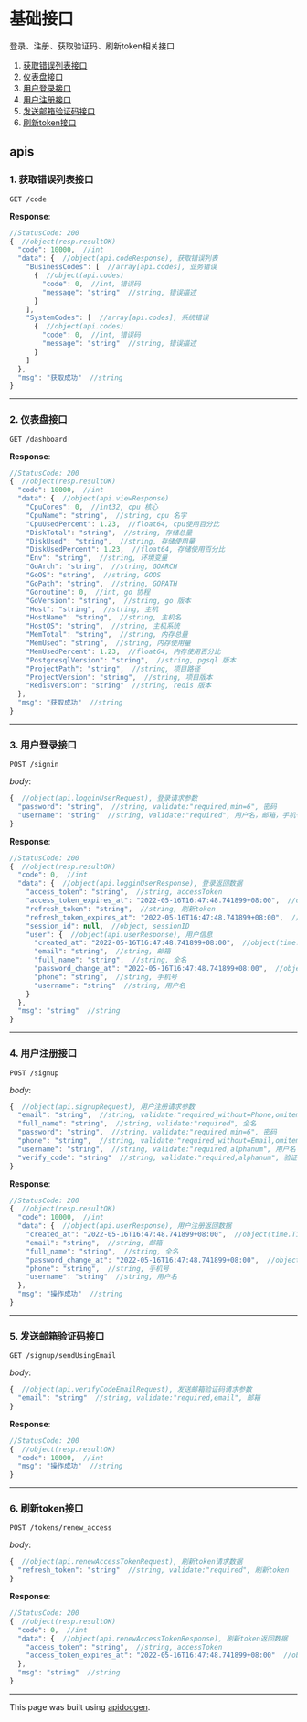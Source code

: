 <!-- Code generated by apidocgen. DO NOT EDIT. -->
# 基础接口

登录、注册、获取验证码、刷新token相关接口

1. [获取错误列表接口](#1-获取错误列表接口)
2. [仪表盘接口](#2-仪表盘接口)
3. [用户登录接口](#3-用户登录接口)
4. [用户注册接口](#4-用户注册接口)
5. [发送邮箱验证码接口](#5-发送邮箱验证码接口)
6. [刷新token接口](#6-刷新token接口)

## apis

### 1. 获取错误列表接口

```text
GET /code
```

__Response__:

```javascript
//StatusCode: 200 
{  //object(resp.resultOK)
  "code": 10000,  //int
  "data": {  //object(api.codeResponse), 获取错误列表
    "BusinessCodes": [  //array[api.codes], 业务错误
      {  //object(api.codes)
        "code": 0,  //int, 错误码
        "message": "string"  //string, 错误描述
      }
    ],
    "SystemCodes": [  //array[api.codes], 系统错误
      {  //object(api.codes)
        "code": 0,  //int, 错误码
        "message": "string"  //string, 错误描述
      }
    ]
  },
  "msg": "获取成功"  //string
}
```

---

### 2. 仪表盘接口

```text
GET /dashboard
```

__Response__:

```javascript
//StatusCode: 200 
{  //object(resp.resultOK)
  "code": 10000,  //int
  "data": {  //object(api.viewResponse)
    "CpuCores": 0,  //int32, cpu 核心
    "CpuName": "string",  //string, cpu 名字
    "CpuUsedPercent": 1.23,  //float64, cpu使用百分比
    "DiskTotal": "string",  //string, 存储总量
    "DiskUsed": "string",  //string, 存储使用量
    "DiskUsedPercent": 1.23,  //float64, 存储使用百分比
    "Env": "string",  //string, 环境变量
    "GoArch": "string",  //string, GOARCH
    "GoOS": "string",  //string, GOOS
    "GoPath": "string",  //string, GOPATH
    "Goroutine": 0,  //int, go 协程
    "GoVersion": "string",  //string, go 版本
    "Host": "string",  //string, 主机
    "HostName": "string",  //string, 主机名
    "HostOS": "string",  //string, 主机系统
    "MemTotal": "string",  //string, 内存总量
    "MemUsed": "string",  //string, 内存使用量
    "MemUsedPercent": 1.23,  //float64, 内存使用百分比
    "PostgresqlVersion": "string",  //string, pgsql 版本
    "ProjectPath": "string",  //string, 项目路径
    "ProjectVersion": "string",  //string, 项目版本
    "RedisVersion": "string"  //string, redis 版本
  },
  "msg": "获取成功"  //string
}
```

---

### 3. 用户登录接口

```text
POST /signin
```

_body_:

```javascript
{  //object(api.logginUserRequest), 登录请求参数
  "password": "string",  //string, validate:"required,min=6", 密码
  "username": "string"  //string, validate:"required", 用户名，邮箱，手机号
}
```

__Response__:

```javascript
//StatusCode: 200 
{  //object(resp.resultOK)
  "code": 0,  //int
  "data": {  //object(api.logginUserResponse), 登录返回数据
    "access_token": "string",  //string, accessToken
    "access_token_expires_at": "2022-05-16T16:47:48.741899+08:00",  //object(time.Time), accessToken 过期时间
    "refresh_token": "string",  //string, 刷新token
    "refresh_token_expires_at": "2022-05-16T16:47:48.741899+08:00",  //object(time.Time), 刷新token 过期时间
    "session_id": null,  //object, sessionID
    "user": {  //object(api.userResponse), 用户信息
      "created_at": "2022-05-16T16:47:48.741899+08:00",  //object(time.Time), 创建时间
      "email": "string",  //string, 邮箱
      "full_name": "string",  //string, 全名
      "password_change_at": "2022-05-16T16:47:48.741899+08:00",  //object(time.Time), 密码修改时间
      "phone": "string",  //string, 手机号
      "username": "string"  //string, 用户名
    }
  },
  "msg": "string"  //string
}
```

---

### 4. 用户注册接口

```text
POST /signup
```

_body_:

```javascript
{  //object(api.signupRequest), 用户注册请求参数
  "email": "string",  //string, validate:"required_without=Phone,omitempty,email", 邮箱
  "full_name": "string",  //string, validate:"required", 全名
  "password": "string",  //string, validate:"required,min=6", 密码
  "phone": "string",  //string, validate:"required_without=Email,omitempty,phone", 手机号
  "username": "string",  //string, validate:"required,alphanum", 用户名
  "verify_code": "string"  //string, validate:"required,alphanum", 验证码
}
```

__Response__:

```javascript
//StatusCode: 200 
{  //object(resp.resultOK)
  "code": 10000,  //int
  "data": {  //object(api.userResponse), 用户注册返回数据
    "created_at": "2022-05-16T16:47:48.741899+08:00",  //object(time.Time), 创建时间
    "email": "string",  //string, 邮箱
    "full_name": "string",  //string, 全名
    "password_change_at": "2022-05-16T16:47:48.741899+08:00",  //object(time.Time), 密码修改时间
    "phone": "string",  //string, 手机号
    "username": "string"  //string, 用户名
  },
  "msg": "操作成功"  //string
}
```

---

### 5. 发送邮箱验证码接口

```text
GET /signup/sendUsingEmail
```

_body_:

```javascript
{  //object(api.verifyCodeEmailRequest), 发送邮箱验证码请求参数
  "email": "string"  //string, validate:"required,email", 邮箱
}
```

__Response__:

```javascript
//StatusCode: 200 
{  //object(resp.resultOK)
  "code": 10000,  //int
  "msg": "操作成功"  //string
}
```

---

### 6. 刷新token接口

```text
POST /tokens/renew_access
```

_body_:

```javascript
{  //object(api.renewAccessTokenRequest), 刷新token请求数据
  "refresh_token": "string"  //string, validate:"required", 刷新token
}
```

__Response__:

```javascript
//StatusCode: 200 
{  //object(resp.resultOK)
  "code": 0,  //int
  "data": {  //object(api.renewAccessTokenResponse), 刷新token返回数据
    "access_token": "string",  //string, accessToken
    "access_token_expires_at": "2022-05-16T16:47:48.741899+08:00"  //object(time.Time), accessToken 过期时间
  },
  "msg": "string"  //string
}
```

---

This page was built using [apidocgen](https://github.com/alovn/apidocgen).
